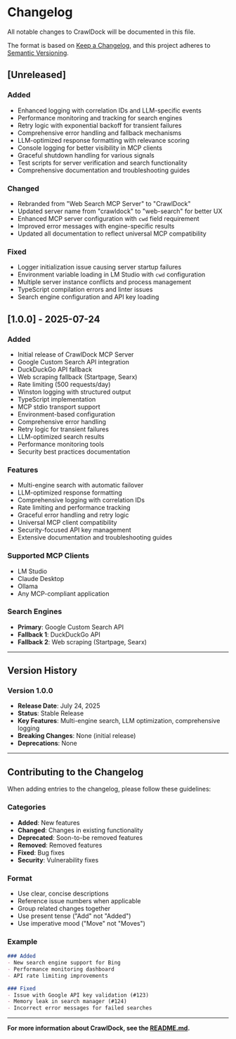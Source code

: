 # Changelog

All notable changes to CrawlDock will be documented in this file.

The format is based on [Keep a Changelog](https://keepachangelog.com/en/1.0.0/),
and this project adheres to [Semantic Versioning](https://semver.org/spec/v2.0.0.html).

## [Unreleased]

### Added
- Enhanced logging with correlation IDs and LLM-specific events
- Performance monitoring and tracking for search engines
- Retry logic with exponential backoff for transient failures
- Comprehensive error handling and fallback mechanisms
- LLM-optimized response formatting with relevance scoring
- Console logging for better visibility in MCP clients
- Graceful shutdown handling for various signals
- Test scripts for server verification and search functionality
- Comprehensive documentation and troubleshooting guides

### Changed
- Rebranded from "Web Search MCP Server" to "CrawlDock"
- Updated server name from "crawldock" to "web-search" for better UX
- Enhanced MCP server configuration with `cwd` field requirement
- Improved error messages with engine-specific results
- Updated all documentation to reflect universal MCP compatibility

### Fixed
- Logger initialization issue causing server startup failures
- Environment variable loading in LM Studio with `cwd` configuration
- Multiple server instance conflicts and process management
- TypeScript compilation errors and linter issues
- Search engine configuration and API key loading

## [1.0.0] - 2025-07-24

### Added
- Initial release of CrawlDock MCP Server
- Google Custom Search API integration
- DuckDuckGo API fallback
- Web scraping fallback (Startpage, Searx)
- Rate limiting (500 requests/day)
- Winston logging with structured output
- TypeScript implementation
- MCP stdio transport support
- Environment-based configuration
- Comprehensive error handling
- Retry logic for transient failures
- LLM-optimized search results
- Performance monitoring tools
- Security best practices documentation

### Features
- Multi-engine search with automatic failover
- LLM-optimized response formatting
- Comprehensive logging with correlation IDs
- Rate limiting and performance tracking
- Graceful error handling and retry logic
- Universal MCP client compatibility
- Security-focused API key management
- Extensive documentation and troubleshooting guides

### Supported MCP Clients
- LM Studio
- Claude Desktop
- Ollama
- Any MCP-compliant application

### Search Engines
- **Primary**: Google Custom Search API
- **Fallback 1**: DuckDuckGo API
- **Fallback 2**: Web scraping (Startpage, Searx)

---

## Version History

### Version 1.0.0
- **Release Date**: July 24, 2025
- **Status**: Stable Release
- **Key Features**: Multi-engine search, LLM optimization, comprehensive logging
- **Breaking Changes**: None (initial release)
- **Deprecations**: None

---

## Contributing to the Changelog

When adding entries to the changelog, please follow these guidelines:

### Categories
- **Added**: New features
- **Changed**: Changes in existing functionality
- **Deprecated**: Soon-to-be removed features
- **Removed**: Removed features
- **Fixed**: Bug fixes
- **Security**: Vulnerability fixes

### Format
- Use clear, concise descriptions
- Reference issue numbers when applicable
- Group related changes together
- Use present tense ("Add" not "Added")
- Use imperative mood ("Move" not "Moves")

### Example
```markdown
### Added
- New search engine support for Bing
- Performance monitoring dashboard
- API rate limiting improvements

### Fixed
- Issue with Google API key validation (#123)
- Memory leak in search manager (#124)
- Incorrect error messages for failed searches
```

---

**For more information about CrawlDock, see the [README.md](README.md).** 